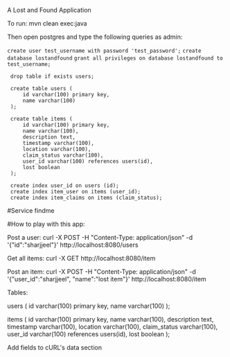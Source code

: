 A Lost and Found Application

To run:
mvn clean exec:java

Then open postgres and type the following queries as admin:

`create user test_username with password 'test_password';`
`create database lostandfound`
`grant all privileges on database lostandfound to test_username;`
```drop table if exists items;
 drop table if exists users;

 create table users (
     id varchar(100) primary key,
     name varchar(100)
 );

 create table items (
     id varchar(100) primary key,
     name varchar(100),
     description text,
     timestamp varchar(100),
     location varchar(100),
     claim_status varchar(100),
     user_id varchar(100) references users(id),
     lost boolean
 );

 create index user_id on users (id);
 create index item_user on items (user_id);
 create index item_claims on items (claim_status);
```

#Service
findme


#How to play with this app:

Post a user: curl -X POST -H "Content-Type: application/json" -d '{"id":"sharjjeel"}' http://localhost:8080/users

Get all items: curl -X GET http://localhost:8080/item

Post an item: curl -X POST -H "Content-Type: application/json" -d '{"user_id":"sharjjeel", "name":"lost item"}' http://localhost:8080/item

Tables:

users (
    id varchar(100) primary key,
    name varchar(100)
);

items (
    id varchar(100) primary key,
    name varchar(100),
    description text,
    timestamp varchar(100),
    location varchar(100),
    claim_status varchar(100),
    user_id varchar(100) references users(id),
    lost boolean
);

Add fields to cURL's data section